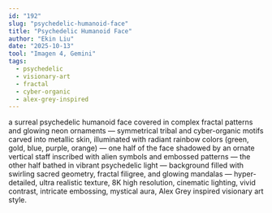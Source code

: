 ```yaml
---
id: "192"
slug: "psychedelic-humanoid-face"
title: "Psychedelic Humanoid Face"
author: "Ekin Liu"
date: "2025-10-13"
tool: "Imagen 4, Gemini"
tags:
  - psychedelic
  - visionary-art
  - fractal
  - cyber-organic
  - alex-grey-inspired
---
```


a surreal psychedelic humanoid face covered in complex fractal patterns and glowing neon ornaments — symmetrical tribal and cyber-organic motifs carved into metallic skin, illuminated with radiant rainbow colors (green, gold, blue, purple, orange) — one half of the face shadowed by an ornate vertical staff inscribed with alien symbols and embossed patterns — the other half bathed in vibrant psychedelic light — background filled with swirling sacred geometry, fractal filigree, and glowing mandalas — hyper-detailed, ultra realistic texture, 8K high resolution, cinematic lighting, vivid contrast, intricate embossing, mystical aura, Alex Grey inspired visionary art style.

